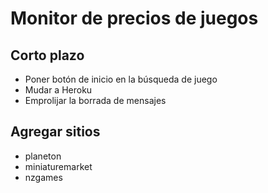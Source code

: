 Monitor de precios de juegos
=====

Corto plazo
-----------
- Poner botón de inicio en la búsqueda de juego
- Mudar a Heroku
- Emprolijar la borrada de mensajes

Agregar sitios
------
- planeton
- miniaturemarket
- nzgames 